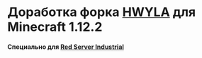 # Доработка форка [HWYLA](https://www.curseforge.com/minecraft/mc-mods/hwyla) для Minecraft 1.12.2

#### Специально для [Red Server Industrial](https://redserver.su/page/industrial)